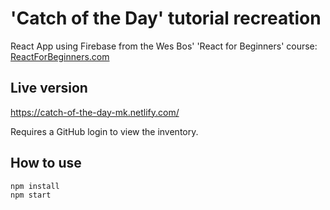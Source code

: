 # 'Catch of the Day' tutorial recreation

React App using Firebase from the Wes Bos' 'React for Beginners' course: [ReactForBeginners.com](https://ReactForBeginners.com)

## Live version

https://catch-of-the-day-mk.netlify.com/

Requires a GitHub login to view the inventory.

## How to use

```sh
npm install
npm start
```
